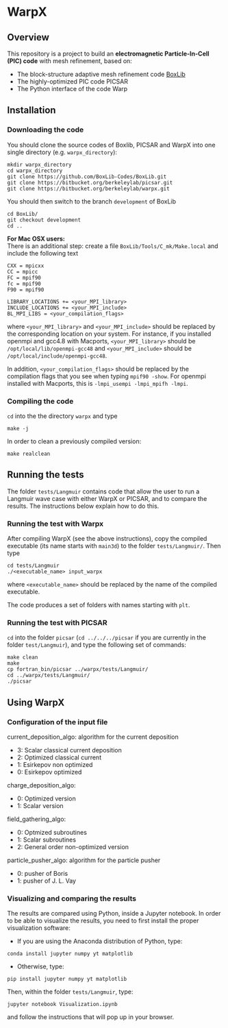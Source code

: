 # WarpX

## Overview

This repository is a project to build an **electromagnetic Particle-In-Cell (PIC) code** with mesh refinement, based on:

- The block-structure adaptive mesh refinement code [BoxLib](http://boxlib-codes.github.io/)
- The highly-optimized PIC code PICSAR
- The Python interface of the code Warp

## Installation

### Downloading the code

You should clone the source codes of Boxlib, PICSAR and WarpX into one single directory (e.g. `warpx_directory`):
```
mkdir warpx_directory
cd warpx_directory
git clone https://github.com/BoxLib-Codes/BoxLib.git
git clone https://bitbucket.org/berkeleylab/picsar.git
git clone https://bitbucket.org/berkeleylab/warpx.git
```
You should then switch to the branch `development` of BoxLib
```
cd BoxLib/
git checkout development
cd ..
```

**For Mac OSX users:**   
There is an additional step: create a file
`BoxLib/Tools/C_mk/Make.local` and include the following text
```
CXX = mpicxx
CC = mpicc
FC = mpif90
fc = mpif90
F90 = mpif90

LIBRARY_LOCATIONS += <your_MPI_library>
INCLUDE_LOCATIONS += <your_MPI_include>
BL_MPI_LIBS = <your_compilation_flags>
```

where `<your_MPI_library>` and `<your_MPI_include>` should be replaced
by the corresponding location on your system. For instance, if you
installed openmpi and gcc4.8 with Macports, `<your_MPI_library>`
should be `/opt/local/lib/openmpi-gcc48` and `<your_MPI_include>`
should be `/opt/local/include/openmpi-gcc48`.

In addition, `<your_compilation_flags>` should be replaced by the
compilation flags that you see when typing `mpif90 -show`. For openmpi
installed with Macports, this is `-lmpi_usempi -lmpi_mpifh -lmpi`.

### Compiling the code

`cd` into the the directory `warpx` and type
```
make -j
```

In order to clean a previously compiled version:
```
make realclean
```

## Running the tests

The folder `tests/Langmuir` contains code that allow the user
to run a Langmuir wave case with either WarpX or PICSAR, and to
compare the results. The instructions below explain how to do this.

### Running the test with Warpx

After compiling WarpX (see the above instructions), copy the
compiled executable (its name starts with `main3d`) to the folder
`tests/Langmuir/`. Then type
```
cd tests/Langmuir
./<executable_name> input_warpx
```
where `<executable_name>` should be replaced by the name of the
compiled executable.

The code produces a set of folders with names starting with `plt`.

### Running the test with PICSAR

`cd` into the folder `picsar` (`cd ../../../picsar` if you are
currently in the folder `test/Langmuir`), and type the following set
of commands:
```
make clean
make
cp fortran_bin/picsar ../warpx/tests/Langmuir/
cd ../warpx/tests/Langmuir/
./picsar
```

## Using WarpX

### Configuration of the input file

current_deposition_algo: algorithm for the current deposition
 - 3: Scalar classical current deposition
 - 2: Optimized classical current
 - 1: Esirkepov non optimized
 - 0: Esirkepov optimized

charge_deposition_algo:
 - 0: Optimized version
 - 1: Scalar version

field_gathering_algo:
 - 0: Optmized subroutines
 - 1: Scalar subroutines
 - 2: General order non-optimized version

particle_pusher_algo: algorithm for the particle pusher
 - 0: pusher of Boris
 - 1: pusher of J. L. Vay

### Visualizing and comparing the results

The results are compared using Python, inside a Jupyter notebook. In
order to be able to visualize the results, you need to first install
the proper visualization software:

- If you are using the Anaconda distribution of Python, type:
```
conda install jupyter numpy yt matplotlib
```

- Otherwise, type:
```
pip install jupyter numpy yt matplotlib
```

Then, within the folder `tests/Langmuir`, type:
```
jupyter notebook Visualization.ipynb 
```
and follow the instructions that will pop up in your browser.
